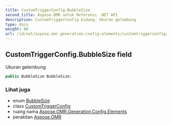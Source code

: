 ```yaml
---
title: CustomTriggerConfig.BubbleSize
second_title: Aspose.OMR untuk Referensi .NET API
description: CustomTriggerConfig bidang. Ukuran gelembung
type: docs
weight: 80
url: /id/net/aspose.omr.generation.config.elements/customtriggerconfig/bubblesize/
---
```

## CustomTriggerConfig.BubbleSize field

Ukuran gelembung

```csharp
public BubbleSize BubbleSize;
```

### Lihat juga

* enum [BubbleSize](../../../aspose.omr.generation/bubblesize/)
* class [CustomTriggerConfig](../)
* ruang nama [Aspose.OMR.Generation.Config.Elements](../../customtriggerconfig/)
* perakitan [Aspose.OMR](../../../)


